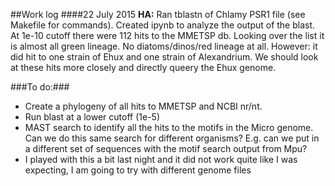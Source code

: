 ##Work log
####22 July 2015 
**HA:** Ran tblastn of Chlamy PSR1 file (see Makefile for commands). Created ipynb to analyze the output of the blast. At 1e-10 cutoff there were 112 hits to the MMETSP db. Looking over the list it is almost all green lineage. No diatoms/dinos/red lineage at all. However: it did hit to one strain of Ehux and one strain of Alexandrium.  We should look at these hits more closely and directly queery the Ehux genome. 



###To do:###
- Create a phylogeny of all hits to MMETSP and NCBI nr/nt. 
- Run blast at a lower cutoff (1e-5)
- MAST search to identify all the hits to the motifs in the Micro genome.  Can we do this same search for different organisms? E.g. can we put in a different set of sequences with the motif search output from Mpu? 
- I played with this a bit last night and it did not work quite like I was expecting, I am going to try with different genome files



